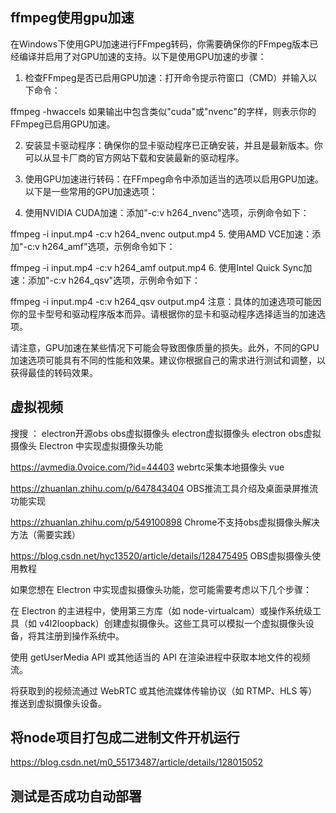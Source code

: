 

## ffmpeg使用gpu加速 

在Windows下使用GPU加速进行FFmpeg转码，你需要确保你的FFmpeg版本已经编译并启用了对GPU加速的支持。以下是使用GPU加速的步骤：

1. 检查FFmpeg是否已启用GPU加速：打开命令提示符窗口（CMD）并输入以下命令：

ffmpeg -hwaccels
如果输出中包含类似"cuda"或"nvenc"的字样，则表示你的FFmpeg已启用GPU加速。

2. 安装显卡驱动程序：确保你的显卡驱动程序已正确安装，并且是最新版本。你可以从显卡厂商的官方网站下载和安装最新的驱动程序。

3. 使用GPU加速进行转码：在FFmpeg命令中添加适当的选项以启用GPU加速。以下是一些常用的GPU加速选项：

4. 使用NVIDIA CUDA加速：添加"-c:v h264_nvenc"选项，示例命令如下：

ffmpeg -i input.mp4 -c:v h264_nvenc output.mp4
5. 使用AMD VCE加速：添加"-c:v h264_amf"选项，示例命令如下：

ffmpeg -i input.mp4 -c:v h264_amf output.mp4
6. 使用Intel Quick Sync加速：添加"-c:v h264_qsv"选项，示例命令如下：

ffmpeg -i input.mp4 -c:v h264_qsv output.mp4
注意：具体的加速选项可能因你的显卡型号和驱动程序版本而异。请根据你的显卡和驱动程序选择适当的加速选项。

请注意，GPU加速在某些情况下可能会导致图像质量的损失。此外，不同的GPU加速选项可能具有不同的性能和效果。建议你根据自己的需求进行测试和调整，以获得最佳的转码效果。



## 虚拟视频 

搜搜 ： electron开源obs    obs虚拟摄像头    electron虚拟摄像头    electron obs虚拟摄像头   Electron 中实现虚拟摄像头功能

https://avmedia.0voice.com/?id=44403   webrtc采集本地摄像头 vue


https://zhuanlan.zhihu.com/p/647843404  OBS推流工具介绍及桌面录屏推流功能实现


https://zhuanlan.zhihu.com/p/549100898  Chrome不支持obs虚拟摄像头解决方法（需要实践）


https://blog.csdn.net/hyc13520/article/details/128475495   OBS虚拟摄像头使用教程 


如果您想在 Electron 中实现虚拟摄像头功能，您可能需要考虑以下几个步骤：

在 Electron 的主进程中，使用第三方库（如 node-virtualcam）或操作系统级工具（如 v4l2loopback）创建虚拟摄像头。这些工具可以模拟一个虚拟摄像头设备，将其注册到操作系统中。

使用 getUserMedia API 或其他适当的 API 在渲染进程中获取本地文件的视频流。

将获取到的视频流通过 WebRTC 或其他流媒体传输协议（如 RTMP、HLS 等）推送到虚拟摄像头设备。



## 将node项目打包成二进制文件开机运行 

https://blog.csdn.net/m0_55173487/article/details/128015052


## 测试是否成功自动部署